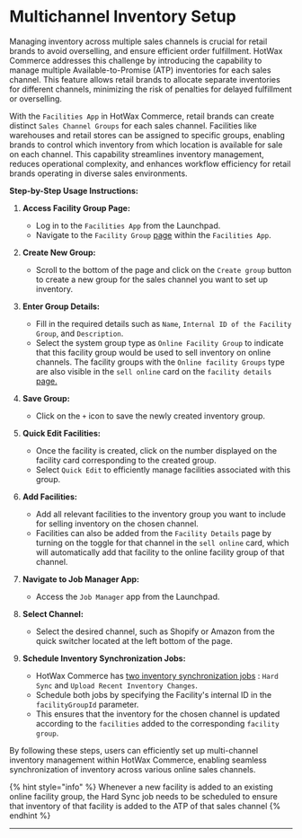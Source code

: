# Multichannel Inventory Setup

Managing inventory across multiple sales channels is crucial for retail brands to avoid overselling, and ensure efficient order fulfillment. HotWax Commerce addresses this challenge by introducing the capability to manage multiple Available-to-Promise (ATP) inventories for each sales channel. This feature allows retail brands to allocate separate inventories for different channels, minimizing the risk of penalties for delayed fulfillment or overselling.

With the `Facilities App` in HotWax Commerce, retail brands can create distinct `Sales Channel Groups` for each sales channel. Facilities like warehouses and retail stores can be assigned to specific groups, enabling brands to control which inventory from which location is available for sale on each channel. This capability streamlines inventory management, reduces operational complexity, and enhances workflow efficiency for retail brands operating in diverse sales environments.

**Step-by-Step Usage Instructions:**

1. **Access Facility Group Page:**
   - Log in to the `Facilities App` from the Launchpad.
   - Navigate to the `Facility Group` [page](facilities/manage-facility-groups.md) within the `Facilities App`.

2. **Create New Group:**
   - Scroll to the bottom of the page and click on the `Create group` button to create a new group for the sales channel you want to set up inventory.

3. **Enter Group Details:**
   - Fill in the required details such as `Name`, `Internal ID of the Facility Group`, and `Description`.
   - Select the system group type as `Online Facility Group` to indicate that this facility group would be used to sell inventory on online channels. The facility groups with the `Online facility Groups` type are also visible in the `sell online` card on the `facility details` [page.](facilities/configure-fulfillment.md)

4. **Save Group:**
   - Click on the `+` icon to save the newly created inventory group.

5. **Quick Edit Facilities:**
   - Once the facility is created, click on the number displayed on the facility card corresponding to the created group.
   - Select `Quick Edit` to efficiently manage facilities associated with this group.

6. **Add Facilities:**
   - Add all relevant facilities to the inventory group you want to include for selling inventory on the chosen channel.
   - Facilities can also be added from the `Facility Details` page by turning on the toggle for that channel in the `sell online` card, which will automatically add that facility to the online facility group of that channel.

7. **Navigate to Job Manager App:**
   - Access the `Job Manager` app from the Launchpad.

8. **Select Channel:**
   - Select the desired channel, such as Shopify or Amazon from the quick switcher located at the left bottom of the page.

9. **Schedule Inventory Synchronization Jobs:**
   - HotWax Commerce has [two inventory synchronization jobs](job-workflows/inventory.md) : `Hard Sync` and `Upload Recent Inventory Changes`.
   - Schedule both jobs by specifying the Facility's internal ID in the `facilityGroupId` parameter.
   - This ensures that the inventory for the chosen channel is updated according to the `facilities` added to the corresponding `facility group`.  

By following these steps, users can efficiently set up multi-channel inventory management within HotWax Commerce, enabling seamless synchronization of inventory across various online sales channels.

{% hint style="info" %}
Whenever a new facility is added to an existing online facility group, the Hard Sync job needs to be scheduled to ensure that inventory of that facility is added to the ATP of that sales channel
{% endhint %}

---
